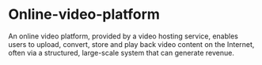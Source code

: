 # Online-video-platform
An online video platform, provided by a video hosting service, enables users to upload, convert, store and play back video content on the Internet, often via a structured, large-scale system that can generate revenue.

